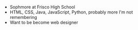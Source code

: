 - Sophmore at Frisco High School
- HTML, CSS, Java, JavaScript, Python, probably more I'm not remembering
- Want to be become web designer 
<!---
GN15350/GN15350 is a ✨ special ✨ repository because its `README.md` (this file) appears on your GitHub profile.
You can click the Preview link to take a look at your changes.
--->
